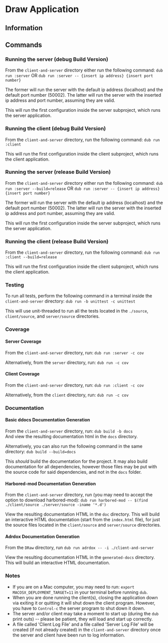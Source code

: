 # Draw Application #

## Information ##

## Commands ##

### Running the server (debug Build Version) ###
From the `client-and-server` directory either run the following command: `dub run :server` OR `dub run :server -- {insert ip address} {insert port number}`

The former will run the server with the default ip address (localhost) and the default port number (50002). The latter will run the server with the inserted ip address and port number, assuming they are valid.

This will run the first configuration inside the server subproject, which runs the server application.

### Running the client (debug Build Version) ###
From the `client-and-server` directory, run the following command: `dub run :client`

This will run the first configuration inside the client subproject, which runs the client application.

### Running the server (release Build Version) ###
From the `client-and-server` directory either run the following command: `dub run :server --build=release` OR `dub run :server -- {insert ip address} {insert port number}`

The former will run the server with the default ip address (localhost) and the default port number (50002). The latter will run the server with the inserted ip address and port number, assuming they are valid.

This will run the first configuration inside the server subproject, which runs the server application.

### Running the client (release Build Version) ###
From the `client-and-server` directory, run the following command: `dub run :client --build=release`

This will run the first configuration inside the client subproject, which runs the client application.

### Testing ###
To run all tests, perform the following command in a terminal inside the `client-and-server` directory: `dub run -b unittest -c unittest`

This will use unit-threaded to run all the tests located in the `./source`, `client/source`, and 
`server/source` directories.

### Coverage ###
#### Server Coverage ####
From the `client-and-server` directory, run: `dub run :server -c cov`

Alternatively, from the `server` directory, run: `dub run -c cov`

#### Client Coverage ####
From the `client-and-server` directory, run: `dub run :client -c cov`

Alternatively, from the `client` directory, run: `dub run -c cov`

### Documentation ###
#### Basic ddocs Documentation Generation ####
From the `client-and-server` directory, run: `dub build -b docs`  
And view the resulting documentation html in the `docs` directory. 

Alternatively, you can also run the following command in the same directory: `dub build --build=docs`

This _should_ build the documentation for the project. It may also build documentation for all 
dependencies, however those files may be put with the source code for said dependencies, 
and not in the `docs` folder.

#### Harbored-mod Documentation Generation ####
From the `client-and-server` directory, run (you may need to accept the option to download harbored-mod): `dub run harbored-mod -- $(find ./client/source ./server/source -iname '*.d')`  

View the resulting documentation HTML in the `doc` directory. This will build an interactive HTML documentation (start from the `index.html` file), for just the 
source files located in the `client/source` and `server/source` directories.

#### Adrdox Documentation Generation ####
From the `DRaw` directory, run `dub run adrdox -- -i ./client-and-server`

View the resulting documentation HTML in the `generated-docs` directory. This will build an interactive HTML documentation.

### Notes ###
* If you are on a Mac computer, you may need to run: `export MACOSX_DEPLOYMENT_TARGET=11` in your terminal before running `dub`.
* When you are done running the client(s), closing the application down via exiting it or quitting it will shut down the client program. However, you have to `Control-c` the server program to shut down it down.
* The server and/or client may take a moment to start up (during the `dub` print outs) -- please be patient, they will load and start up correctly.
* A file called 'Client Log File' and a file called 'Server Log File' will be created (if not already created) in the `client-and-server` directory once the server and client have been run to log information.